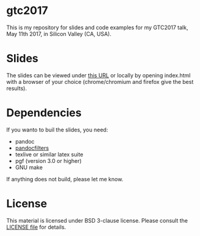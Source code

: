 # gtc2017

This is my repository for slides and code examples for my GTC2017 talk, May 11th 2017, in Silicon Valley (CA, USA).

# Slides

The slides can be viewed under [this URL](https://psteinb.github.io/gtc2017/#/) or locally by opening index.html with a browser of your choice (chrome/chromium and firefox give the best results).

# Dependencies

If you wanto to buil the slides, you need:

* pandoc 
* [pandocfilters](https://github.com/psteinb/pandocfilters)
* texlive or similar latex suite
* pgf (version 3.0 or higher)
* GNU make

If anything does not build, please let me know.

# License

This material is licensed under BSD 3-clause license. Please consult the [LICENSE file](LICENCE.md) for details.
